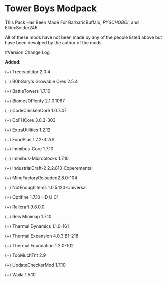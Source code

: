 # Tower Boys Modpack
This Pack Has Been Made For BarbaricBuffalo, _PYSCHOBOI_, and ElitexSolder246

All of these mods have not been made by any of the people listed above but have been devolped by the author of the mods. 

#Version Change Log

<b>Added:</b>
<p>(+) Treecapititor 2.0.4</p> 
<p>(+) B0bGary's Growable Ores 2.5.4</p> 
<p>(+) BattleTowers 1.7.10</p> 
<p>(+) BiomesOPlenty 2.1.0.1067</p> 
<p>(+) CodeChickenCore 1.0.7.47</p> 
<p>(+) CoFHCore 3.0.3-303</p> 
<p>(+) ExtraUtilities 1.2.12 </p> 
<p>(+) FoodPlus 1.7.2-3.2rS</p>
<p>(+) Immibus-Core 1.7.10</p>
<p>(+) Immibus-Microblocks 1.7.10</p>
<p>(+) IndustrialCraft-2 2.2.810-Experemental</p>
<p>(+) MineFactoryReloaded2.8.0-104</p>
<p>(+) NotEnoughItems 1.0.5.120-Universal</p>
<p>(+) Optifine 1.7.10 HD U C1</p>
<p>(+) Railcraft 9.8.0.0</p>
<p>(+) Reis Minimap 1.7.10</p>
<p>(+) Thermal Dynamics 1.1.0-161</p>
<p>(+) Thermal Expansion 4.0.3 B1-218</p>
<p>(+) Thermal Foundation 1.2.0-102</p>
<p>(+) TooMuchTnt 2.9</p>
<p>(+) UpdateCheckerMod 1.7.10</p>
<p>(+) Waila 1.5.10</p> 
